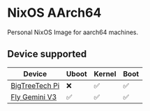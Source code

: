 # NixOS AArch64

Personal NixOS Image for aarch64 machines.

## Device supported

| Device                                                                     | Uboot | Kernel | Boot |
|----------------------------------------------------------------------------|-------|--------|------|
| [BigTreeTech Pi](https://biqu.equipment/products/bigtreetech-btt-pi-v1-2)  | ❌    | ✅    | ✅   |
| [Fly Gemini V3](https://item.taobao.com/item.htm?id=661670024975)          | ✅    | ✅    | ✅   |
